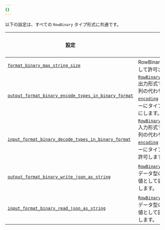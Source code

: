 ```yaml
---
{}
---
```




<!-- Note: This snippet is reused in any file it is imported by -->

以下の設定は、すべての `RowBinary` タイプ形式に共通です。

| 設定                                                                                                                                              | 説明                                                                                                                                                                                                                                         | デフォルト |
|--------------------------------------------------------------------------------------------------------------------------------------------------|------------------------------------------------------------------------------------------------------------------------------------------------------------------------------------------------------------------------------------------------|----------|
| [`format_binary_max_string_size`](/operations/settings/settings-formats.md/#format_binary_max_string_size)                                           | RowBinary形式のStringに対して許可される最大サイズ。                                                                                                                                                                                          | `1GiB`   |
| [`output_format_binary_encode_types_in_binary_format`](/operations/settings/formats#input_format_binary_decode_types_in_binary_format) | [`RowBinaryWithNamesAndTypes`](../RowBinaryWithNamesAndTypes.md) 出力形式で、タイプ名の文字列の代わりに [`binary encoding`](/sql-reference/data-types/data-types-binary-encoding.md) を使用してヘッダーにタイプを記述できるようにします。  | `false`  |
| [`input_format_binary_decode_types_in_binary_format`](/operations/settings/formats#input_format_binary_decode_types_in_binary_format)   | [`RowBinaryWithNamesAndTypes`](../RowBinaryWithNamesAndTypes.md) 入力形式で、タイプ名の文字列の代わりに [`binary encoding`](/sql-reference/data-types/data-types-binary-encoding.md) を使用してヘッダーにタイプを読み込むことを許可します。    | `false`  |
| [`output_format_binary_write_json_as_string`](/operations/settings/settings-formats.md/#output_format_binary_write_json_as_string)                   | [`RowBinary`](../RowBinary.md) 出力形式で、[`JSON`](/sql-reference/data-types/newjson.md) データ型の値を `JSON` [String](/sql-reference/data-types/string.md) 値として書き込むことを許可します。                            | `false`  |
| [`input_format_binary_read_json_as_string`](/operations/settings/settings-formats.md/#input_format_binary_read_json_as_string)                       | [`RowBinary`](../RowBinary.md) 入力形式で、[`JSON`](/sql-reference/data-types/newjson.md) データ型の値を `JSON` [String](/sql-reference/data-types/string.md) 値として読み込むことを許可します。                              | `false`  |
